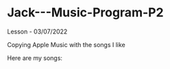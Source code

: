 # Jack---Music-Program-P2
Lesson - 03/07/2022

Copying Apple Music with the songs I like

Here are my songs:
